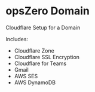 # opsZero Domain

Cloudflare Setup for a Domain

Includes:

 - Cloudflare Zone
 - Cloudflare SSL Encryption
 - Cloudflare for Teams
 - Gmail
 - AWS SES
 - AWS DynamoDB
